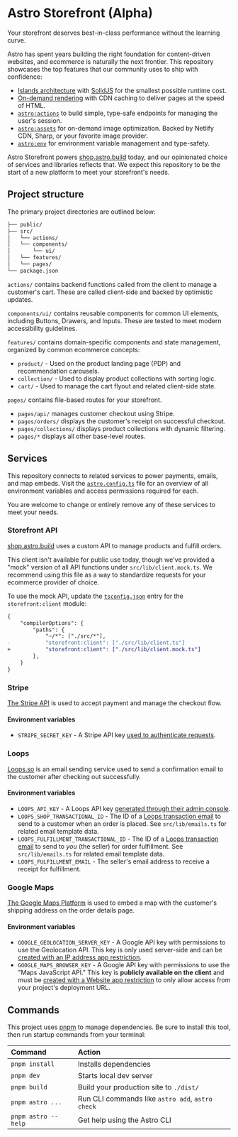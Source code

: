 # Astro Storefront (Alpha)

Your storefront deserves best-in-class performance without the learning curve.

Astro has spent years building the right foundation for content-driven websites, and ecommerce is naturally the next frontier. This repository showcases the top features that our community uses to ship with confidence:

- [Islands architecture](https://docs.astro.build/en/concepts/islands/) with [SolidJS](https://docs.astro.build/en/guides/integrations-guide/solid-js/) for the smallest possible runtime cost.
- [On-demand rendering](https://docs.astro.build/en/guides/server-side-rendering/) with CDN caching to deliver pages at the speed of HTML.
- [`astro:actions`](https://docs.astro.build/en/guides/actions/) to build simple, type-safe endpoints for managing the user's session.
- [`astro:assets`](https://docs.astro.build/en/guides/images/#image--astroassets) for on-demand image optimization. Backed by Netlify CDN, Sharp, or your favorite image provider.
- [`astro:env`](https://docs.astro.build/en/reference/configuration-reference/#experimentalenv) for environment variable management and type-safety.

Astro Storefront powers [shop.astro.build](https://shop.astro.build) today, and our opinionated choice of services and libraries reflects that. We expect this repository to be the start of a new platform to meet your storefront's needs.

## Project structure

The primary project directories are outlined below:

```sh
├── public/
├── src/
│   └── actions/
│   └── components/
│       └── ui/
│   └── features/
│   └── pages/
└── package.json
```

`actions/` contains backend functions called from the client to manage a customer's cart. These are called client-side and backed by optimistic updates.

`components/ui/` contains reusable components for common UI elements, including Buttons, Drawers, and Inputs. These are tested to meet modern accessibility guidelines.

`features/` contains domain-specific components and state management, organized by common ecommerce concepts:

- `product/` - Used on the product landing page (PDP) and recommendation carousels.
- `collection/` - Used to display product collections with sorting logic.
- `cart/` - Used to manage the cart flyout and related client-side state.

`pages/` contains file-based routes for your storefront.

- `pages/api/` manages customer checkout using Stripe.
- `pages/orders/` displays the customer's receipt on successful checkout.
- `pages/collections/` displays product collections with dynamic filtering.
- `pages/*` displays all other base-level routes.

## Services

This repository connects to related services to power payments, emails, and map embeds. Visit the [`astro.config.ts`](https://github.com/withastro/storefront/blob/main/astro.config.ts) file for an overview of all environment variables and access permissions required for each.

You are welcome to change or entirely remove any of these services to meet your needs.

### Storefront API

[shop.astro.build](https://shop.astro.build) uses a custom API to manage products and fulfill orders.

This client isn't available for public use today, though we've provided a "mock" version of all API functions under `src/lib/client.mock.ts`. We recommend using this file as a way to standardize requests for your ecommerce provider of choice.

To use the mock API, update the [`tsconfig.json`](https://github.com/withastro/storefront/blob/main/tsconfig.json) entry for the `storefront:client` module:

```diff
{
	"compilerOptions": {
		"paths": {
			"~/*": ["./src/*"],
-			"storefront:client": ["./src/lib/client.ts"]
+			"storefront:client": ["./src/lib/client.mock.ts"]
		},
	}
}
```

### Stripe

[The Stripe API](https://docs.stripe.com/api) is used to accept payment and manage the checkout flow.

#### Environment variables

- `STRIPE_SECRET_KEY` - A Stripe API key [used to authenticate requests](https://docs.stripe.com/keys).

### Loops

[Loops.so](https://loops.so/) is an email sending service used to send a confirmation email to the customer after checking out successfully.

#### Environment variables

- `LOOPS_API_KEY` - A Loops API key [generated through their admin console](https://loops.so/docs/api-reference/intro).
- `LOOPS_SHOP_TRANSACTIONAL_ID` - The ID of a [Loops transaction email](https://loops.so/docs/transactional/guide) to send to a customer when an order is placed. See `src/lib/emails.ts` for related email template data.
- `LOOPS_FULFILLMENT_TRANSACTIONAL_ID` - The ID of a [Loops transaction email](https://loops.so/docs/transactional/guide) to send to _you_ (the seller) for order fulfillment. See `src/lib/emails.ts` for related email template data.
- `LOOPS_FULFILLMENT_EMAIL` - The seller's email address to receive a receipt for fulfillment.

### Google Maps

[The Google Maps Platform](https://developers.google.com/maps) is used to embed a map with the customer's shipping address on the order details page.

#### Environment variables

- `GOOGLE_GEOLOCATION_SERVER_KEY` - A Google API key with permissions to use the Geolocation API. This key is only used server-side and can be [created with an IP address app restriction](https://developers.google.com/maps/api-security-best-practices#restricting-api-keys).
- `GOOGLE_MAPS_BROWSER_KEY` - A Google API key with permissions to use the "Maps JavaScript API." This key is **publicly available on the client** and must be [created with a Website app restriction](https://developers.google.com/maps/api-security-best-practices#restricting-api-keys) to only allow access from your project's deployment URL.

## Commands

This project uses [pnpm](https://pnpm.io/) to manage dependencies. Be sure to install this tool, then run startup commands from your terminal:

| Command             | Action                                           |
| :------------------ | :----------------------------------------------- |
| `pnpm install`      | Installs dependencies                            |
| `pnpm dev`          | Starts local dev server                          |
| `pnpm build`        | Build your production site to `./dist/`          |
| `pnpm astro ...`    | Run CLI commands like `astro add`, `astro check` |
| `pnpm astro --help` | Get help using the Astro CLI                     |
